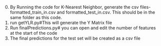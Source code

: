 0. By Running the code for K-Nearest Neighbor, generate the csv files-formatted_train_in.csv and formatted_test_in.csv. This should be in the same folder as this code.
1. run getYLR.py#This will generate the Y Matrix file 
2. Run finalPredictions.py# you can open and edit the number of features at the start of the code
3. The final predictions for the test set will be created as a csv file
